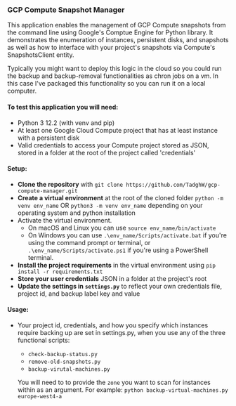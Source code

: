 ### GCP Compute Snapshot Manager
This application enables the management of GCP Compute snapshots from the command line using Google's Comptue Engine for Python library. It demonstrates the enumeration of instances, persistent disks, and snapshots as well as how to interface with your project's snapshots via Compute's SnapshotsClient entity. 

Typically you might want to deploy this logic in the cloud so you could run the backup and backup-removal functionalities as chron jobs on a vm. In this case I've packaged this functionality so you can run it on a local computer.

 #### To test this application you will need:
 - Python 3 12.2 (with venv and pip)
 - At least one Google Cloud Compute project that has at least instance with a persistent disk
 - Valid credentials to access your Compute project stored as JSON, stored in a folder at the root of the project called 'credentials'

#### Setup:

 - **Clone the repository** with `git clone https://github.com/TadghW/gcp-compute-manager.git`
 - **Create a virtual environment** at the root of the cloned folder `python -m venv env_name` OR `python3 -m venv env_name` depending on your operating system and python installation
 - Activate the virtual environment. 
	 - On macOS and Linux you can use `source env_name/bin/activate`
	 - On Windows you can use `.\env_name/Scripts/activate.bat` if you're using the command prompt or terminal, or `.\env_name/Scripts/activate.ps1` if you're using a PowerShell terminal.
- **Install the project requirements** in the virtual environment using `pip install -r requirements.txt`
- **Store your user credentials** JSON in a folder at the project's root
- **Update the settings in `settings.py`** to reflect your own credentials file, project id, and backup label key and value

#### Usage:

- Your project id, credentials, and how you specify which instances require backing up are set in settings.py, when you use any of the three functional scripts:
	- `check-backup-status.py`
	- `remove-old-snapshots.py`
	- `backup-virutal-machines.py`

	You will need to to provide the `zone` you want to scan for instances within as an argument. For example:
	`python backup-virtual-machines.py europe-west4-a`